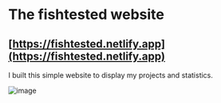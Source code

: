 # **The fishtested website**
## [https://fishtested.netlify.app](https://fishtested.netlify.app)
I built this simple website to display my projects and statistics.

![image](https://github.com/user-attachments/assets/50a4b14a-dd9a-4966-905e-6894f65ab953)

